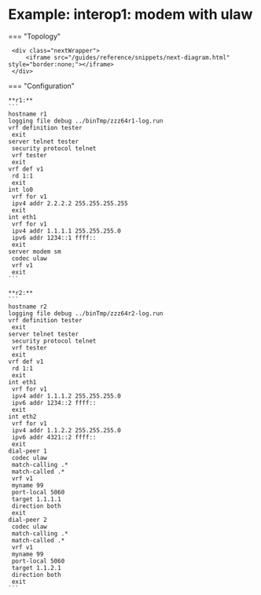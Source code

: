 # Example: interop1: modem with ulaw
    
=== "Topology"
    
     <div class="nextWrapper">
         <iframe src="/guides/reference/snippets/next-diagram.html" style="border:none;"></iframe>
     </div>

    
=== "Configuration"
    
    **r1:**
    ```
    hostname r1
    logging file debug ../binTmp/zzz64r1-log.run
    vrf definition tester
     exit
    server telnet tester
     security protocol telnet
     vrf tester
     exit
    vrf def v1
     rd 1:1
     exit
    int lo0
     vrf for v1
     ipv4 addr 2.2.2.2 255.255.255.255
     exit
    int eth1
     vrf for v1
     ipv4 addr 1.1.1.1 255.255.255.0
     ipv6 addr 1234::1 ffff::
     exit
    server modem sm
     codec ulaw
     vrf v1
     exit
    ```
    
    **r2:**
    ```
    hostname r2
    logging file debug ../binTmp/zzz64r2-log.run
    vrf definition tester
     exit
    server telnet tester
     security protocol telnet
     vrf tester
     exit
    vrf def v1
     rd 1:1
     exit
    int eth1
     vrf for v1
     ipv4 addr 1.1.1.2 255.255.255.0
     ipv6 addr 1234::2 ffff::
     exit
    int eth2
     vrf for v1
     ipv4 addr 1.1.2.2 255.255.255.0
     ipv6 addr 4321::2 ffff::
     exit
    dial-peer 1
     codec ulaw
     match-calling .*
     match-called .*
     vrf v1
     myname 99
     port-local 5060
     target 1.1.1.1
     direction both
     exit
    dial-peer 2
     codec ulaw
     match-calling .*
     match-called .*
     vrf v1
     myname 99
     port-local 5060
     target 1.1.2.1
     direction both
     exit
    ```
